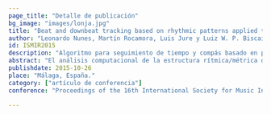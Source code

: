 ```yaml
---
page_title: "Detalle de publicación"
bg_image: "images/lonja.jpg" 
title: "Beat and downbeat tracking based on rhythmic patterns applied to the uruguayan candombe drumming."  
author: "Leonardo Nunes, Martín Rocamora, Luis Jure y Luiz W. P. Biscainho"  
id: ISMIR2015
description: "Algoritmo para seguimiento de tiempo y compás basado en patrones rítmicos, aplicado al ritmo de candombe."  
abstract: "El análisis computacional de la estructura rítmica/métrica de la música a partir de grabaciones de audio es un tema de investigación candente en la recuperación de información musical (MIR). En investigaciones recientes se ha explorado el modelado explícito de patrones rítmicos característicos como forma de mejorar los algoritmos existentes de rastreo de compases, que suelen fallar cuando se trata de música sincopada o polirrítmica. Este trabajo toma como caso de estudio la percusión uruguaya del candombe (un ritmo de raíz afro de América Latina). Tras analizar los aspectos que hacen que este género musical resulte problemático para los enfoques algorítmicos habituales y describir sus patrones rítmicos básicos, el artículo propone un esquema supervisado para el seguimiento de patrones rítmicos que tiene como objetivo encontrar la estructura métrica a partir de una grabación de candombe, incluyendo las fases de tiempo (*beat*) y compás. Luego se evalúa y compara el rendimiento del método con el de algoritmos de seguimiento rítmico de uso general mediante un conjunto de experimentos realizados con una base de datos de grabaciones anotadas que suman más de dos horas de audio. Los resultados de este trabajo resaltan las ventajas del seguimiento de patrones rítmicos (posiblemente aprendidos a partir de música anotada) cuando se trata de seguir automáticamente ritmos complejos. Con la publicación de este trabajo se pone a disposición de la comunidad investigadora una implementación en *software* del método propuesto, así como la base de datos anotada utilizada." 
publishdate: 2015-10-26  
place: "Málaga, España."  
category: ["artículo de conferencia"]  
conference: "Proceedings of the 16th International Society for Music Information Retrieval Conference (ISMIR 2015)"  

---
```


